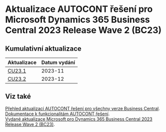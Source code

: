# Aktualizace AUTOCONT řešení pro Microsoft Dynamics 365 Business Central 2023 Release Wave 2 (BC23)

## Kumulativní aktualizace

|Aktualizace |Datum vydání  |
|---------|---------|
|[CU23.1](2023-11-CU23.1-Changes.md) |2023-11 |
|[CU23.2](2023-12-CU23.2-Changes.md) |2023-12 |

<!--
|[CU23.4](2024-02-CU23.4-Changes.md) |2024-02 |
|[CU23.3](2024-01-CU23.3-Changes.md) |2024-01 |
|[CU23.2](2023-12-CU23.2-Changes.md) |2023-12 |
-->

## Viz také

[Přehled aktualizací AUTOCONT řešení pro všechny verze Business Central](../../index.md).  
[Dokumentace k funkcionalitám AUTOCONT řešení](https://muj.autocont.cz/docs/cs-cz/dynamics365/business-central/AC-Solutions/ac-solutions.html).  
[Vydané aktualizace Microsoft pro Dynamics 365 Business Central 2023 Release Wave 2 (BC23)](https://support.microsoft.com/en-us/topic/released-updates-for-microsoft-dynamics-365-business-central-2023-release-wave-2-7a4f98e8-66b9-4484-9bc1-66c466d8a82d).  
